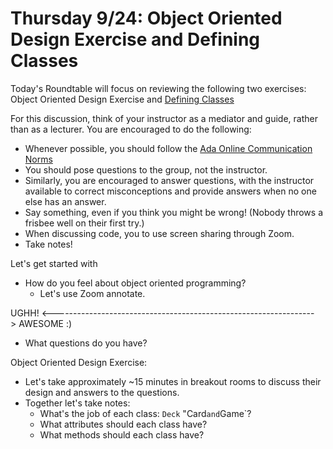 # Thursday 9/24: Object Oriented Design Exercise and Defining Classes

Today's Roundtable will focus on reviewing the following two exercises: Object Oriented Design Exercise and [Defining Classes](https://learn-2.galvanize.com/cohorts/2036/blocks/875/content_files/04-oop/classes-worksheet.md) 

For this discussion, think of your instructor as a mediator and guide, rather than as a lecturer. You are encouraged to do the following:

* Whenever possible, you should follow the [Ada Online Communication Norms](https://learn-2.galvanize.com/cohorts/2036/blocks/882/content_files/00-welcome-to-ada/02-wk01-online-communication-norms.md)
* You should pose questions to the group, not the instructor.
* Similarly, you are encouraged to answer questions, with the instructor available to correct misconceptions and provide answers when no one else has an answer.
* Say something, even if you think you might be wrong! (Nobody throws a frisbee well on their first try.)
* When discussing code, you to use screen sharing through Zoom.
* Take notes!

Let's get started with
* How do you feel about object oriented programming? 
    * Let's use Zoom annotate.


UGHH!
<-----------------------------------------------------------------> AWESOME :)


* What questions do you have?

Object Oriented Design Exercise:
* Let's take approximately ~15 minutes in breakout rooms to discuss their design and answers to the questions.
* Together let's take notes:
    * What's the job of each class: `Deck` "Card` and `Game`?
    * What attributes should each class have?
    * What methods should each class have?
